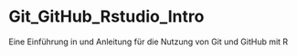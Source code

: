 # Git_GitHub_Rstudio_Intro
Eine Einführung in und Anleitung für die Nutzung von Git und GitHub mit R
